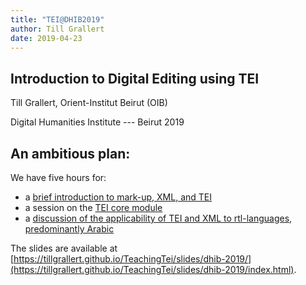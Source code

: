 ```yaml
---
title: "TEI@DHIB2019"
author: Till Grallert
date: 2019-04-23
---
```


## Introduction to Digital Editing using TEI

Till Grallert, Orient-Institut Beirut (OIB)

Digital Humanities Institute --- Beirut 2019


## An ambitious plan:

We have five hours for:

- a [brief introduction to mark-up, XML, and TEI](dhib-2019_1-introduction-tei.html)
- a session on the [TEI core module](dhib-2019_2-tei-core-module.html)
- a [discussion of the applicability of TEI and XML to rtl-languages, predominantly Arabic](dhib-2019_3-tei-arabic.html)


The slides are available at [https://tillgrallert.github.io/TeachingTei/slides/dhib-2019/](https://tillgrallert.github.io/TeachingTei/slides/dhib-2019/index.html).
